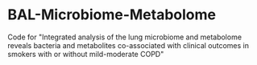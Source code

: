 # BAL-Microbiome-Metabolome
Code for "Integrated analysis of the lung microbiome and metabolome reveals bacteria and metabolites co-associated with clinical outcomes in smokers with or without mild-moderate COPD"
